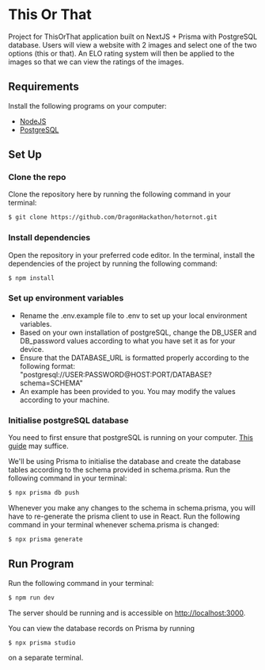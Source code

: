 # This Or That
Project for ThisOrThat application built on NextJS + Prisma with PostgreSQL database. Users will view a website with 2 images and select one of the two options (this or that). An ELO rating system will then be applied to the images so that we can view the ratings of the images.

## Requirements
Install the following programs on your computer:
- [NodeJS](https://nodejs.org/en/)
- [PostgreSQL](https://www.prisma.io/dataguide/postgresql/setting-up-a-local-postgresql-database)

## Set Up

### Clone the repo
Clone the repository here by running the following command in your terminal:
```bash
$ git clone https://github.com/DragonHackathon/hotornot.git
```

### Install dependencies
Open the repository in your preferred code editor. In the terminal, install the dependencies of the project by running the following command:
```bash
$ npm install
```

### Set up environment variables
- Rename the .env.example file to .env to set up your local environment variables.
- Based on your own installation of postgreSQL, change the DB_USER and DB_password values according to what you have set it as for your device.
- Ensure that the DATABASE_URL is formatted properly according to the following format: "postgresql://USER:PASSWORD@HOST:PORT/DATABASE?schema=SCHEMA"
- An example has been provided to you. You may modify the values according to your machine.

### Initialise postgreSQL database
You need to first ensure that postgreSQL is running on your computer. [This guide](https://tableplus.com/blog/2018/10/how-to-start-stop-restart-postgresql-server.html) may suffice.

We'll be using Prisma to initialise the database and create the database tables according to the schema provided in schema.prisma.
Run the following command in your terminal:
```bash
$ npx prisma db push
```

Whenever you make any changes to the schema in schema.prisma, you will have to re-generate the prisma client to use in React. 
Run the following command in your terminal whenever schema.prisma is changed:
```bash
$ npx prisma generate
```

## Run Program
Run the following command in your terminal:
```bash
$ npm run dev
```

The server should be running and is accessible on [http://localhost:3000](http://localhost:3000).


You can view the database records on Prisma by running 
```bash
$ npx prisma studio
```
on a separate terminal.
